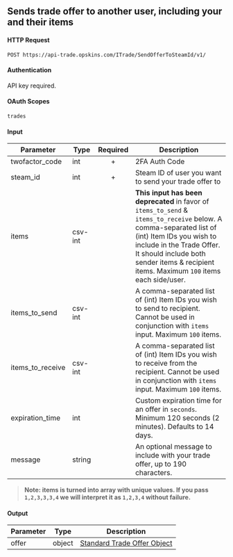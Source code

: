   ## Sends trade offer to another user, including your and their items

#### HTTP Request

`POST https://api-trade.opskins.com/ITrade/SendOfferToSteamId/v1/`

#### Authentication

API key required.

#### OAuth Scopes
`trades`

#### Input

Parameter | Type | Required   | Description
--------- | -----| :--------: | -----------
twofactor_code | int | + | 2FA Auth Code
steam_id | int | + | Steam ID of user you want to send your trade offer to
items | csv-int |  | **This input has been deprecated** in favor of `items_to_send` & `items_to_receive` below. A comma-separated list of (int) Item IDs you wish to include in the Trade Offer. It should include both sender items & recipient items. Maximum `100` items each side/user.
items_to_send | csv-int | | A comma-separated list of (int) Item IDs you wish to send to recipient. Cannot be used in conjunction with `items` input. Maximum `100` items.
items_to_receive | csv-int | | A comma-separated list of (int) Item IDs you wish to receive from the recipient. Cannot be used in conjunction with `items` input. Maximum `100` items.
expiration_time | int | | Custom expiration time for an offer in `seconds`. Minimum 120 seconds (2 minutes). Defaults to 14 days.
message | string | | An optional message to include with your trade offer, up to 190 characters.

> **Note: items is turned into array with unique values.  If you pass `1,2,3,3,3,4` we will interpret it as `1,2,3,4` without failure.**

    
#### Output

Parameter | Type | Description
--------- | -----| -------- 
offer     | object    | [Standard Trade Offer Object](/ITrade.md#standard-trade-offer-object)

